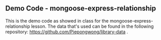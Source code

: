## Demo Code - mongoose-express-relationship

This is the demo code as showed in class for the mongoose-express-relationship lesson. The data that's used can be found in the following repository: https://github.com/Piepongwong/library-data .
